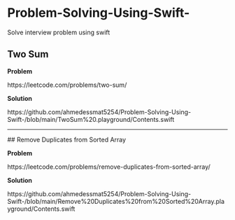 # Problem-Solving-Using-Swift-
Solve interview problem using swift

## Two Sum
  <p><b>Problem</b></p>
  <p>https://leetcode.com/problems/two-sum/<p>
  
  <p><b>Solution</b></p>
  <p>https://github.com/ahmedessmat5254/Problem-Solving-Using-Swift-/blob/main/TwoSum%20.playground/Contents.swift</p>
  
 <hr>
## Remove Duplicates from Sorted Array 
  <p><b>Problem</b></p>
  <p>https://leetcode.com/problems/remove-duplicates-from-sorted-array/</p>
  
  <p><b>Solution</b></p>
  <p>https://github.com/ahmedessmat5254/Problem-Solving-Using-Swift-/blob/main/Remove%20Duplicates%20from%20Sorted%20Array.playground/Contents.swift</p>
  

